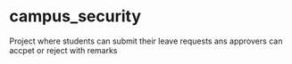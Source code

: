 # campus_security
Project where students can submit their leave requests ans approvers can accpet or reject with remarks

